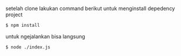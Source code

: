 setelah clone lakukan command berikut untuk menginstall depedency project
```bash
$ npm install
```
untuk ngejalankan bisa langsung
```bash
$ node ./index.js
```